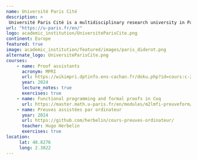 ```yaml
---
name: Université Paris Cité 
description: >
 Université Paris Cité is a multidisciplinary research university in Paris, France, known for its strong emphasis on innovation, international collaboration, and a broad range of academic programs across sciences, humanities, and social sciences.
url: "https://u-paris.fr/en/"
logo: academic_institution/UniversiteParisCite.png
continent: Europe
featured: true
image: academic_institution/featured/images/paris_diderot.png
alternate_logo: UniversiteParisCite.png
courses:
    - name: Proof assistants
      acronym: MPRI
      url: https://wikimpri.dptinfo.ens-cachan.fr/doku.php?id=cours:c-2-7-2
      year: 2024
      lecture_notes: true
      exercises: true
    - name: Functional programming and formal proofs in Coq
      url: https://master.math.u-paris.fr/en/modules/m2lmfi-preuveform/
    - name: Preuves assistées par ordinateur
      year: 2024
      url: https://github.com/herbelin/cours-preuves-ordinateur/
      teacher: Hugo Herbelin
      exercises: true
location:
     lat: 48.8276
     long: 2.3822
---
```

